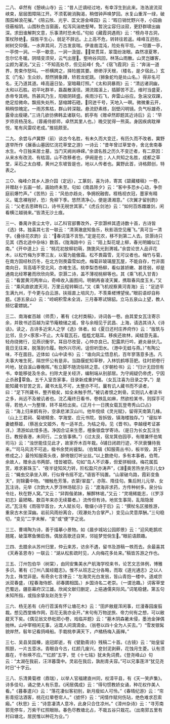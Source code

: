 <!-- { "loadSidebar": true } -->
二八、卓然有《憩峡山寺》云：“昔人迁谪经过地，有幸浮生到此来。浩浩波流双峡束，层层图障隔江开。不须茗碗消胸渴，稍借钟声唤梦回。水复山重浑一绿，破围孤棹浪花摧。”《陪云陔、光宇、匡文游金峰园》云：“暇日销忧野兴寻，小园曲径蔽榕阴。山围秋色当窗画，松泻风湍绝壑琴。暂浣尘容归淡寂，更舒群啸出幽深。求田谁解荆文意，乐事清时恐未任。”句如《藏霞洞遇雨》云：“榜舟寻古洞，策杖陟绝。探胜平生心，弱足不辞远。上上高不危，转转往若返。峰峰互迥抱，树树交仰偃。一水奔其间，万古发哀喘。伊谁凿混沌，险处有平坦。一坦置一亭，一亭傍一涧。一亭一歇息，一涧一汲盥。常贯耳，翠霭纷泼眼。森然凛夏寒，忽尔忆冬暖。阴晴变须臾，云气出崖。壑响谷风回，林荡山雨散。山灵岂嫌客，尘颜为濯浣。”又云：“不知高处尽，但见前峰亻免。”《宿飞霞洞》云：“奔湍一道界，势束作怒叫。一桥横跨之，择险握其要。缈缈浮天根，（楼名，是夕宿此。）玄玄（门名）生众妙。颓然狮象蹲，矫若龙蛇跳。（狮象蛇均是处山名。）得非名可名，无乃道其道。峰高逼日坠，室暗藉灯照。”《太和洞暴雨》云：“清远诸洞幽，太和以石胜。初平叱群羊，磊磊散溪径。溯流踏溪上，插脚苦不正。维时当盛夏，赤帝专其柄。热甚风乃生，阳极阴转盛。疾雨沙石飞，奔雷山谷应。急湍没双踝，绝足拾微命。飘摇失处所，瑟缩蹲石磴。窍迸千号，天地入一暝。微微重云开，稍稍惊魄定。一雨苏焦枯，群山转深靓。悬流舒素练，刮壁闪明镜。负气标雄奇，露骨出瘦硬。”三诗几欲彷佛韩孟诸联句。鹤亭有《赠卓然即题其近诗后》云：“早岁师资杨茂名，（蓉甫侍郎师，卓然其里人也。）晚交犹得一熊英。身因疾病耽禅悦，笔有风雷叹老成。”推挹颇至。

二九、余尝与卢冀野（前）谈古今名胜，有未久而大变迁，有历久而不改者。冀野遂举所作《展香山墓因忆浣花草堂之游》一诗云：“昔年曾过草堂寺，舍北舍南春水生。今日独来居士墓，当门天阙尚峥嵘。”余谓名胜之历久不变迁者，有二原因：从来水有改流、有枯涸，山不改移者也，伊阙是也；人人共知之名胜，成都之草堂，采石之太白楼，黄州之东坡皆是也，地以人传者也。冀野此首，诗格颇创，特表之。

三○、梅峰介其乡人游介园（定远），工篆刻，喜为诗，寄其《碧藏楼稿》一卷，并赠赵十五画一帧，画始终未至。句如《南昌除夕》云：“客中多恐乡心动，争奈庭前爆竹声。”《苦热》云：“风伯亦趋炎，争拥祝融辔。桎梏视衣冠，墨家有精义。辄念裸裎好，恐冫免柳下季。悠然清净心，便是潇湘意。”《次翼才留别韵》云：“父老去思碑有口，诗书无税世其家。”《虎丘剑池》云：“如何百炼雌雄剑，闲看横江越骑来。”皆清无沙土痕。

三一、番禺许汞尘太守，以乙科官部曹改外，子崇灏梓其遗诗数十首，古诗皆《选》体。独喜其七言一联云：“清漪澈底知鱼乐，秋影涵空见雁飞。”真可当一清字。《叠徐花农韵》云：“春词藻不言愁。”定是花农，移不到第二人去。崇灏诗只见其《西北途中杂咏》数首。《陇海路中》云：“陌上梨花堤上柳，春光明媚似江南。”《开中道上》云：“桃花初放柳初萌，旖旎风光到渭城。”余尝论世人品评花木，以松竹梅为岁寒三友，以菊为能傲霜。松不畏霜雪，无可议者也。梅竹与菊，在南方固经秋历冬，在北方则畏霜雪如虎。梅菊非玻璃屋瓦屋，不能自存，竹非面南向日，背高墙不受北风，亦难生活。桃李梨杏杨柳，看似甚娇嫩、甚荏弱，却是通南北经寒暑而欣欣向荣。崇灏二诗，盖不薄视桃柳等也。其《乘飞机入甘青》云：“看罢黄河两岸山，奇峰收入画图间。明朝再奋凌天翼，携取春风度玉关。”又云：“乘风直欲渡天河，万里云程转瞬过。”又《乘飞机视察黄河青海》云：“足迹平生满九州，于今更与白云游。扶摇直上培风力，不羡乘槎博望侯。”眼前语却自称题。《游五泉山》云：“崆峒积雪未全消，三月春寒试锦貂。立马五泉山上望，教人频忆霍嫖姚。”

三二、南海崔百越（师贯），著有《北村类稿》，诗词各一卷。由其爱女瓦注寄示余，并致书述百越为梁节庵粮储之戚，曾与余相见于武昌、上海，请选其诗入《诗话》。读之，古诗多近宋人之学《选》体者。如《夏日还村庄养疴作》云：“版筑与比邻，旦夕<豕豕>不止。大车载瓦石，槛槛尤聒耳。移疾还故林，闻蛙意先喜。轻舟绕微行，见燕识衡宇。耳目尽改营，心忡亦良已。犯露夙行吟，避炎昼伏几。竟日无往来，脱落到巾履。物外兴尽闲，诅但听田水。（港中无蛙与燕。）”有陶公味，不在面目。近体如《山中读书》云：“谁向风尘悟息机，百年寥落意多违。凡夫事大唯生死，隔世怀公有是非。当路偃蛇知草秽，入林饥鹤啄苔肥。往时把卷行吟地，犹自溪山眷晚晖。”有立脚不随流俗转之意。《岁朝检书》云：“归计无田但有书，幸能移徙及冬余。扫除大是关经济，编制端从别部居。为守阙疑仍帝虎，宁因止杀赦覃鱼。五千入室吾家事，目录新成重护储。（女瓦注喜为目录之学。”）是能知藏书甘苦之言。藏书太乱不可，太整亦不可。曩有讥人藏书而不读者，曰：“足下所藏书，整齐极矣，如全未触手然。”被讥者恨之刺骨。实则讥人者读书之多，尚远不及被讥者也。沈乙庵终日看书，卷帙乱如麻，然欲检某书，则探手可得，若他人一为整理，转不易检出矣。《正月十一日携女载瓦登粤秀山口占》云：“海上归来鹤有孙，空承悲涕汉山川。他年傥续《灵光赋》，留得天南第几椽。（山上三君祠、菊坡精舍、学海堂、应元书院，皆拆毁，镇海楼独存。”）“谩拟羊妻媲蔡姬，（蔡邕女文姬外，有一适羊氏，为枯之母。见《晋书》。李越缦考证甚详。）清游如此惜多违。净因合证来生愿，檀象银盘学寄诗。（是日为长女瓦注生日。教授香港，未同行。二女皆事佛。”）《过太艮，宿龙箕伯园亭，有赠兼怀伯鸶司马》云：“浊世能佳见此才，故家乔木百年栽。铺日闭疏行迹，不厌衰慵待我来。”“司马风流不可追，楹书余燹尚镘梨。（伯鸶辑《知服斋丛书》，板半毁，其子修成之。）最怜知服斋头夜，醉倚银灯听ㄓ丝。”以上数绝句，多有本事者。伯莺，余故人，赠余丛书两部，惜皆被窃。句如“岛人不识春，但爱拼榈绿。梅花属孤赏，艰求甚珠玉”、“夜半徒知风力转，阶松盈尺亦涛声”，《濠奥苦热坐月示儿女》云：“蝇虫交承坐入暝，行似脊令摇不定。”语皆不钝置。“山翠破鸟路，霞彩变鱼天”，则锦囊中物。“帽触危芳落，衣蒙翠盈”，亦陈、隋佳句。集后附儿元举、女瓦注诗。元举《次韵大人罗浮林场赋示》云：“渡海非求药，方传种树多。泉分仙令灶，秋在野人窝。”又云：“舁舆偕弟妹，解醉林坡。”又云：“灵境稀能志，（《罗浮初志》最陋略，数百年来亦无续纂者。）流传但有诗。地贫生事简，乱阻隐居迟。”瓦注有《雨宿华首台，大人赋长句，敬缀小诗于后》云：“撰杖名区接胜游，重泉古木坐深幽。岩前风雨纷离合，（观瀑处为合掌严。）变见山灵意厚酬。”三句稳切，“变见”二字未解，“变”或“便”字之讹。

三三、曹靖陶为诗，善于描摹小景物。如《晨步城站公园即景》云：“迎风乾鹊欢翘尾，破藻寒鱼懒启唇。偶放高歌还自笑，邻娃梦觉倘生。”眼前语颇趣。

三四、去腊余从苏州归里，仲云来苏，访余不遇，留书及游稿一帙而去。余最喜其《天寿圣恩寺》一联云：“湖从松影疏时见，人向梅花多处来。”稿皆苏游之作也。

三五、汀州包伯华（树棠），由同安集美水产航海学校来书，论艺文志体例，博雅多识。著有《汀州八属经籍志》。惟不从班志之分各略，而取《道光通志》之以人为主，殊觉非是。有奇余七言律云：“左海灵光白发翁，皆山青抱一楼中。道咸宗派双春盛，（程春海侍郎、祁春圃相国。）乡国诗名二老崇。（一谓沧趣。）词客草堂巴蜀远，疆臣幕府汉江雄。欣闻文献归删定，上挹通儒夹际风。”词笔稳健。第五句未知所指，或指余挚友赵尧生乎？

三六、杨无恙有《舟行苕溪有怀让塘花木》云：“田庐敝屣浑闲事，烂漫春园废翦裁。想见西堂蛛作网，百花无我亦全开。”末句有万物逆旅、帝力何有之想，可以敝屣天下矣。《偶见翁文恭枇把小卷，戏临并题》云：“墓木阴森暑未侵，墨池金弹偶抛林。山中宰相闲无事，沾溉人间滴滴金。（翁卷以四十全为人买去。”）“雪发银髯貌岸然，髫年记看鸽峰船。手栽桃李满天下，卢橘杨梅入画禅。”

三七、吴县吴国榛，逾冠即逝，有《甓勤斋诗》残稿二十首。《古镜》云：“始皇留照胆，一片五壶冰。青眼自今古，红颜几废兴。奁封泥剥藓，花蚀月生菱。认有须眉在，千秋唤不应。”“红颜”五字，觉《十七铭》犹未免词费。《登尧峰山》句云：“太湖在我前，汪洋暮霭中。灵岩在我后，孰削青夫容。”可以兄事莲洋“犹见尧时日”十字云。

三八、乐清黄菊襟（鼎瑞），以举人官福建直州同，权漳平县，有《天一笑庐集》。诗多佳句，诵之使人有乐意。《闲居偶成》云：“得句惯教娇女诵，种花权作美人看。”《暮春遣兴》云：“落花凄似客初别，新月瘦如人可怜。”《春晴纪游》云：“帘影青招沽酒客，桃花红晕卷帘人。”《摅怀》云：“闲情作赋何伤玷，绝色难求忍索瘢。”《秋思》云：“诗意凄清人意冷，此身只合住凉州。”《漳州杂诗》云：“寻芳南郭竞停车，万紫干红照眼赊。春色尽教塘北占，不栽五谷只栽花。（出南郭五里有村曰塘北，居民惟以种花为业。”）

